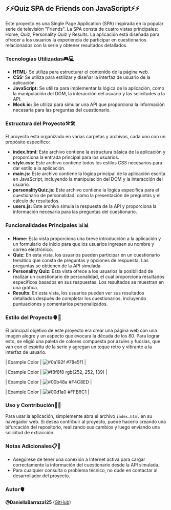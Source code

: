## ⚡️⚡️Quiz SPA de Friends con JavaScript⚡️⚡️

Este proyecto es una Single Page Application (SPA) inspirada en la popular serie de televisión "Friends". La SPA consta de cuatro vistas principales: Home, Quiz, Personality Quiz y Results. La aplicación está diseñada para ofrecer a los usuarios la experiencia de participar en cuestionarios relacionados con la serie y obtener resultados detallados.

### Tecnologías Utilizadas🎮💻

- **HTML:** Se utiliza para estructurar el contenido de la página web.
- **CSS:** Se utiliza para estilizar y diseñar la interfaz de usuario de la aplicación.
- **JavaScript:** Se utiliza para implementar la lógica de la aplicación, como la manipulación del DOM, la interacción del usuario y las solicitudes a la API.
- **Mock.io:** Se utiliza para simular una API que proporciona la información necesaria para las preguntas del cuestionario.

### Estructura del Proyecto⚒🛠

El proyecto está organizado en varias carpetas y archivos, cada uno con un propósito específico:

- **index.html:** Este archivo contiene la estructura básica de la aplicación y proporciona la entrada principal para los usuarios.
- **style.css:** Este archivo contiene todos los estilos CSS necesarios para dar estilo a la aplicación.
- **main.js:** Este archivo contiene la lógica principal de la aplicación escrita en JavaScript, incluyendo la manipulación del DOM y la interacción del usuario.
- **personalityQuiz.js:** Este archivo contiene la lógica específica para el cuestionario de personalidad, como la presentación de preguntas y el cálculo de resultados.
- **users.js:** Este archivo simula la respuesta de la API y proporciona la información necesaria para las preguntas del cuestionario.

### Funcionalidades Principales 📊📊

- **Home:** Esta vista proporciona una breve introducción a la aplicación y un formulario de inicio para que los usuarios ingresen su nombre y correo electrónico.
- **Quiz:** En esta vista, los usuarios pueden participar en un cuestionario temático que consta de preguntas y opciones de respuesta. Las preguntas se obtienen de la API simulada.
- **Personality Quiz:** Esta vista ofrece a los usuarios la posibilidad de realizar un cuestionario de personalidad, el cual proporciona resultados específicos basados en sus respuestas. Los resultados se muestran en una gráfica.
- **Results:** En esta vista, los usuarios pueden ver sus resultados detallados después de completar los cuestionarios, incluyendo puntuaciones y comentarios personalizados.

### Estilo del Proyecto🫀🌈

El principal objetivo de este proyecto era crear una página web con una imagen alegre y un aspecto que evocara la década de los 80. Para lograr esto, se eligió una paleta de colores compuesta por azules y fucsias, que van con el espiritu de la serie y agregan un toque retro y vibrante a la interfaz de usuario.

| Example Color | ![#0a192f](https://via.placeholder.com/10/0a192f?text=+) #78e5f1 |

| Example Color | ![#f8f8f8](https://via.placeholder.com/10/f8f8f8?text=+) rgb(252, 252, 139) |

| Example Color | ![#00b48a](https://via.placeholder.com/10/00b48a?text=+) #F4C8ED |

| Example Color | ![#00d1a0](https://via.placeholder.com/10/00b48a?text=+) #FFB6C1 |


### Uso y Contribución📃🧮

Para usar la aplicación, simplemente abra el archivo `index.html` en su navegador web. Si desea contribuir al proyecto, puede hacerlo creando una bifurcación del repositorio, realizando sus cambios y luego enviando una solicitud de extracción.

### Notas Adicionales📋📎

- Asegúrese de tener una conexión a Internet activa para cargar correctamente la información del cuestionario desde la API simulada.
- Para cualquier consulta o problema técnico, no dude en contactar al desarrollador del proyecto.

### Autor🫀

**@DaniellaBarraza125** ([GitHub](https://github.com/DaniellaBarraza125))
